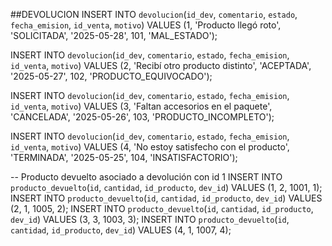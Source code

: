 ##DEVOLUCION
INSERT INTO `devolucion`(`id_dev`, `comentario`, `estado`, `fecha_emision`, `id_venta`, `motivo`) 
VALUES (1, 'Producto llegó roto', 'SOLICITADA', '2025-05-28', 101, 'MAL_ESTADO');

INSERT INTO `devolucion`(`id_dev`, `comentario`, `estado`, `fecha_emision`, `id_venta`, `motivo`) 
VALUES (2, 'Recibí otro producto distinto', 'ACEPTADA', '2025-05-27', 102, 'PRODUCTO_EQUIVOCADO');

INSERT INTO `devolucion`(`id_dev`, `comentario`, `estado`, `fecha_emision`, `id_venta`, `motivo`) 
VALUES (3, 'Faltan accesorios en el paquete', 'CANCELADA', '2025-05-26', 103, 'PRODUCTO_INCOMPLETO');

INSERT INTO `devolucion`(`id_dev`, `comentario`, `estado`, `fecha_emision`, `id_venta`, `motivo`) 
VALUES (4, 'No estoy satisfecho con el producto', 'TERMINADA', '2025-05-25', 104, 'INSATISFACTORIO');


-- Producto devuelto asociado a devolución con id 1
INSERT INTO `producto_devuelto`(`id`, `cantidad`, `id_producto`, `dev_id`) VALUES (1, 2, 1001, 1);
INSERT INTO `producto_devuelto`(`id`, `cantidad`, `id_producto`, `dev_id`) VALUES (2, 1, 1005, 2);
INSERT INTO `producto_devuelto`(`id`, `cantidad`, `id_producto`, `dev_id`) VALUES (3, 3, 1003, 3);
INSERT INTO `producto_devuelto`(`id`, `cantidad`, `id_producto`, `dev_id`) VALUES (4, 1, 1007, 4);
